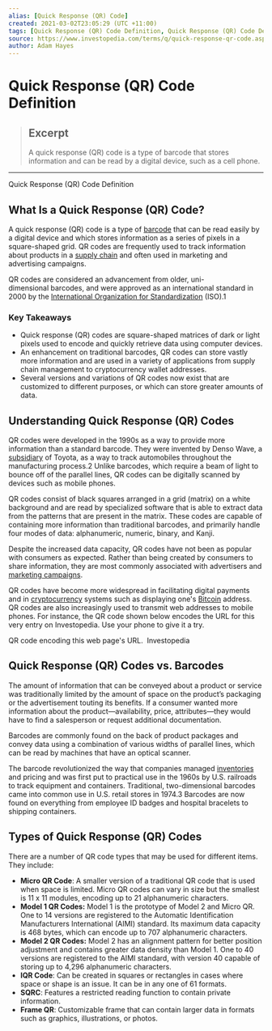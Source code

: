 ```yaml
---
alias: [Quick Response (QR) Code]
created: 2021-03-02T23:05:29 (UTC +11:00)
tags: [Quick Response (QR) Code Definition, Quick Response (QR) Code Definition]
source: https://www.investopedia.com/terms/q/quick-response-qr-code.asp
author: Adam Hayes
---
```


# Quick Response (QR) Code Definition

> ## Excerpt
> A quick response (QR) code is a type of barcode that stores information and can be read by a digital device, such as a cell phone.

---

Quick Response (QR) Code Definition
## What Is a Quick Response (QR) Code?

A quick response (QR) code is a type of [barcode](https://www.investopedia.com/terms/b/barcode.asp) that can be read easily by a digital device and which stores information as a series of pixels in a square-shaped grid. QR codes are frequently used to track information about products in a [supply chain](https://www.investopedia.com/terms/s/supplychain.asp) and often used in marketing and advertising campaigns.

QR codes are considered an advancement from older, uni-dimensional barcodes, and were approved as an international standard in 2000 by the [International Organization for Standardization](https://www.investopedia.com/terms/i/international-organization-for-standardization-iso.asp) (ISO).1

### Key Takeaways

-   Quick response (QR) codes are square-shaped matrices of dark or light pixels used to encode and quickly retrieve data using computer devices.
-   An enhancement on traditional barcodes, QR codes can store vastly more information and are used in a variety of applications from supply chain management to cryptocurrency wallet addresses.
-   Several versions and variations of QR codes now exist that are customized to different purposes, or which can store greater amounts of data.

## Understanding Quick Response (QR) Codes

QR codes were developed in the 1990s as a way to provide more information than a standard barcode. They were invented by Denso Wave, a [subsidiary](https://www.investopedia.com/terms/s/subsidiary.asp) of Toyota, as a way to track automobiles throughout the manufacturing process.2 Unlike barcodes, which require a beam of light to bounce off of the parallel lines, QR codes can be digitally scanned by devices such as mobile phones.

QR codes consist of black squares arranged in a grid (matrix) on a white background and are read by specialized software that is able to extract data from the patterns that are present in the matrix. These codes are capable of containing more information than traditional barcodes, and primarily handle four modes of data: alphanumeric, numeric, binary, and Kanji.

Despite the increased data capacity, QR codes have not been as popular with consumers as expected. Rather than being created by consumers to share information, they are most commonly associated with advertisers and [marketing campaigns](https://www.investopedia.com/terms/m/marketing-campaign.asp).

QR codes have become more widespread in facilitating digital payments and in [cryptocurrency](https://www.investopedia.com/terms/c/cryptocurrency.asp) systems such as displaying one's [Bitcoin](https://www.investopedia.com/terms/b/bitcoin.asp) address. QR codes are also increasingly used to transmit web addresses to mobile phones. For instance, the QR code shown below encodes the URL for this very entry on Investopedia. Use your phone to give it a try.

QR code encoding this web page's URL.  Investopedia

## Quick Response (QR) Codes vs. Barcodes

The amount of information that can be conveyed about a product or service was traditionally limited by the amount of space on the product’s packaging or the advertisement touting its benefits. If a consumer wanted more information about the product—availability, price, attributes—they would have to find a salesperson or request additional documentation.

Barcodes are commonly found on the back of product packages and convey data using a combination of various widths of parallel lines, which can be read by machines that have an optical scanner.

The barcode revolutionized the way that companies managed [inventories](https://www.investopedia.com/terms/i/inventory.asp) and pricing and was first put to practical use in the 1960s by U.S. railroads to track equipment and containers. Traditional, two-dimensional barcodes came into common use in U.S. retail stores in 1974.3 Barcodes are now found on everything from employee ID badges and hospital bracelets to shipping containers.

## Types of Quick Response (QR) Codes

There are a number of QR code types that may be used for different items. They include:

-   **Micro QR Code**: A smaller version of a traditional QR code that is used when space is limited. Micro QR codes can vary in size but the smallest is 11 x 11 modules, encoding up to 21 alphanumeric characters.
-   **Model 1 QR Codes:** Model 1 is the prototype of Model 2 and Micro QR. One to 14 versions are registered to the Automatic Identification Manufacturers International (AIMI) standard. Its maximum data capacity is 468 bytes, which can encode up to 707 alphanumeric characters.
-   **Model 2 QR Codes:** Model 2 has an alignment pattern for better position adjustment and contains greater data density than Model 1. One to 40 versions are registered to the AIMI standard, with version 40 capable of storing up to 4,296 alphanumeric characters.
-   **IQR Code**: Can be created in squares or rectangles in cases where space or shape is an issue. It can be in any one of 61 formats.
-   **SQRC**: Features a restricted reading function to contain private information.
-   **Frame QR**: Customizable frame that can contain larger data in formats such as graphics, illustrations, or photos.
